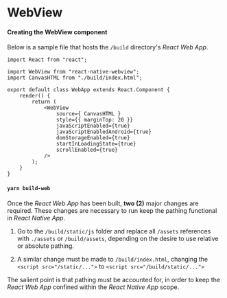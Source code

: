 # WebView
#### Creating the WebView component
Below is a sample file that hosts the `/build` directory's *React Web App*.

```
import React from "react";

import WebView from "react-native-webview";
import CanvasHTML from "./build/index.html";

export default class WebApp extends React.Component {
    render() {
        return (
            <WebView
                source={ CanvasHTML }
                style={{ marginTop: 20 }}
                javaScriptEnabled={true}
                javaScriptEnabledAndroid={true}
                domStorageEnabled={true}
                startInLoadingState={true}
                scrollEnabled={true}
            />
        );
    }
}
```

#### `yarn build-web`
Once the *React Web App* has been built, **two (2)** major changes are required.  These changes are necessary to run keep the pathing functional in *React Native App*.

1) Go to the `/build/static/js` folder and replace all `/assets` references with `./assets` or `/build/assets`, depending on the desire to use relative or absolute pathing.
   
2) A similar change must be made to `/build/index.html`, changing the `<script src="/static/...">` to `<script src="/build/static/...">`

The salient point is that pathing must be accounted for, in order to keep the *React Web App* confined within the *React Native App* scope.